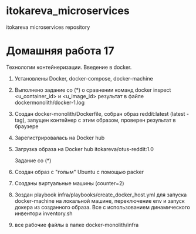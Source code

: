 # itokareva_microservices
itokareva microservices repository

# Домашняя работа 17

  Технологии контейнеризации. Введение в docker.

1) Установлены Docker, docker-compose, docker-machine
2) Выполнено задание со (*) о сравнении команд docker inspect  <u_container_id> и <u_image_id>
   результат в файле dockermonolith/docker-1.log
3) Создан docker-monolith/Dockerfile, собран образ reddit:latest (latest - tag), запущен контейнер с этим образом, 
   проверен результат в браузере
4) Зарегистрировалась на Docker hub
5) Загрузка образа на Docker hub itokareva/otus-reddit:1.0

   Задание со (*)

1) Создан образ с "голым" Ubuntu с помощью packer
2) Созданы виртуальные машины (counter=2)
3) Зоздан playbook infra/playbooks/create_docker_host.yml для запуска docker-machine на локальной машине, переключение env и запуск докера из созданного образа. 
Все с использованием динамического инвентори inventory.sh     	
4) все рабочие файлы в папке docker-monolith/infra
